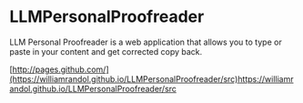 # LLMPersonalProofreader
LLM Personal Proofreader is a web application that allows you to type or paste in your content and get corrected copy back.

[http://pages.github.com/](https://williamrandol.github.io/LLMPersonalProofreader/src)https://williamrandol.github.io/LLMPersonalProofreader/src
